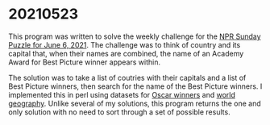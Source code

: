 # 20210523

This program was written to solve the weekly challenge for the [NPR Sunday Puzzle for June 6, 2021](https://www.npr.org/2021/06/06/1003633804/sunday-puzzle-television-scramble). The challenge was to think of country and its capital that, when their names are combined, the name of an Academy Award for Best Picture winner appears within.

The solution was to take a list of coutries with their capitals and a list of Best Picture winners, then search for the name of the Best Picture winners. I implemented this in perl using datasets for [Oscar winners](https://cs.uwaterloo.ca/~s255khan/oscars.html) and [world geography](https://github.com/icyrockcom/country-capitals/blob/master/data/country-list.csv). Unlike several of my solutions, this program returns the one and only solution with no need to sort through a set of possible results.